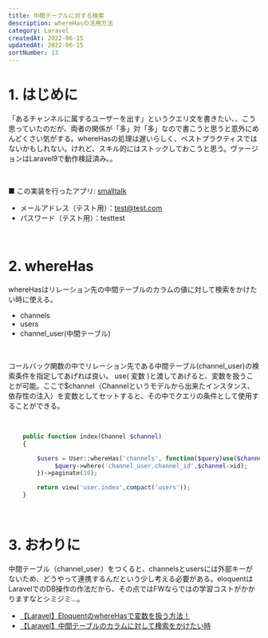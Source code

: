 ```yaml
---
title: 中間テーブルに対する検索
description: whereHasの活用方法
category: Laravel
createdAt: 2022-06-15
updatedAt: 2022-06-15
sortNumber: 13
---
```


# 1. はじめに
「あるチャンネルに属するユーザーを出す」というクエリ文を書きたい、、こう思っていたのだが、両者の関係が「多」対「多」なので書こうと思うと意外にめんどくさい気がする。whereHasの処理は遅いらしく、ベストプラクティスではないかもしれない。けれど、スキル的にはストックしておこうと思う。ヴァージョンはLaravel9で動作検証済み。。

<br>

■ この実装を行ったアプリ: [smalltalk](http://toolbox-smalltalk.herokuapp.com/login)
- メールアドレス（テスト用）：test@test.com
- パスワード（テスト用）：testtest

<br>

# 2. whereHas
whereHasはリレーション先の中間テーブルのカラムの値に対して検索をかけたい時に使える。
- channels
- users
- channel_user(中間テーブル)

<br>


コールバック関数の中でリレーション先である中間テーブル(channel_user)の検索条件を指定してあげれば良い。
use( 変数 )と渡してあげると、変数を扱うことが可能。ここで$channel（Channelというモデルから出来たインスタンス、依存性の注入）を変数としてセットすると、その中でクエリの条件として使用することができる。

<br>


```php
    public function index(Channel $channel)
    {

        $users = User::whereHas('channels', function($query)use($channel){
             $query->where('channel_user.channel_id',$channel->id);
        })->paginate(10);

        return view('user.index',compact('users'));
    }
```

<br>

# 3. おわりに
中間テーブル（channel_user）をつくると、channelsとusersには外部キーがないため、どうやって連携するんだという少し考える必要がある。eloquentはLaravelでのDB操作の作法だから、その点ではFWならではの学習コストがかかりますなとシミジミ...。

- [【Laravel】EloquentのwhereHasで変数を扱う方法！](https://akizora.tech/laravel-wherehas-4276)
- [【Laravel】中間テーブルのカラムに対して検索をかけたい時](https://blog.popweb.dev/programming/laravel/%E3%80%90laravel%E3%80%91%E4%B8%AD%E9%96%93%E3%83%86%E3%83%BC%E3%83%96%E3%83%AB%E3%81%AE%E3%82%AB%E3%83%A9%E3%83%A0%E3%81%AB%E5%AF%BE%E3%81%97%E3%81%A6%E6%A4%9C%E7%B4%A2%E3%82%92%E3%81%8B%E3%81%91/)
